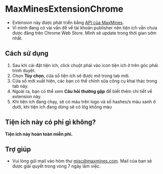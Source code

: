 # MaxMinesExtensionChrome
- Extension này được phát triển bằng 
[API của MaxMines](https://maxmines/documentation/miner).
- Vì mình đang có vài vấn đề về tài khoản publisher nên tiện ích vẫn
chưa được đăng trên Chrome Web Store. Mình sẽ update trong thời gian
sớm nhất.
## Cách sử dụng
1. Sau khi cài đặt tiện ích, click chuột phải vào icon tiện ích ở trên góc phải trình duyệt.
1. Chọn **Tùy chọn**, cửa sổ tiện ích sẽ được mở trong tab mới.
1. Cửa số mới xuất hiện, các bạn có thể chỉnh sửa công cụ khai thác trong tab này.
1. Ngoài ra, bạn có thể xem **Câu hỏi thường gặp** để biết thêm chi tiết về extension này.
1. Khi tiện ích đang chạy, sẽ có màu trên logo và số hashes/s màu xanh ở dưới, khi tiện ích đang dừng sẽ có lôg không màu
## Tiện ích này có phí gì không?
**Tiện ích này hoàn toàn miễn phí.**
## Trợ giúp
- Vui lòng gửi mail vào hòm thư misc@maxmines.com. Mail của bạn sẽ được giải quyết trong vòng 7 ngày làm việc.
